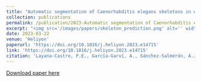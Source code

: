 ```yaml
---
title: "Automatic segmentation of Caenorhabditis elegans skeletons in worm aggregations using improved U‑Net in low‑resolution image sequences."
collection: publications
permalink: /publication/2023-Automatic segmentation of Caenorhabditis elegans skeletons in worm aggregations using improved U‑Net in low‑resolution image sequences
excerpt: "<img src='/images/papers/skeleton_prediction.png' alt='' width='600' height='100'>"
date: 2023-03-22
venue: 'Heliyon'
paperurl: 'https://doi.org/10.1016/j.heliyon.2023.e14715'
link: 'https://doi.org/10.1016/j.heliyon.2023.e14715'
citation: 'Layana‑Castro, P.E., García‑Garví, A., Sánchez‑Salmerón, A.J., (2023). &quot;Automatic segmentation of Caenorhabditis elegans skeletons in worm aggregations using improved U‑Net in low‑resolution image sequences.&quot; <i>Heliyon</i>. 9(4).'
---
```

[Download paper here](https://doi.org/10.1016/j.heliyon.2023.e14715)

<!-- Recommended citation: Your Name, You. (2009). "Paper Title Number 1." <i>Journal 1</i>. 1(1). -->
